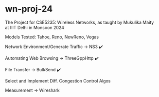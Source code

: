 # wn-proj-24
The Project for CSE5235: Wireless Networks, as taught by Mukulika Maity at IIIT Delhi in Monsoon 2024

Models Tested: Tahoe, Reno, NewReno, Vegas

Network Environment/Generate Traffic -> NS3 ✔️

Automating Web Browsing -> ThreeGppHttp ✔️

File Transfer -> BulkSend ✔️

Select and Implement Diff. Congestion Control Algos

Measurement -> Wireshark

